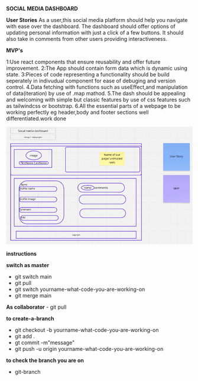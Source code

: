 **SOCIAL MEDIA DASHBOARD**

**User Stories**
As a user,this social media platform should help you navigate with ease over the dashboard.
The dashboard should offer options of updating personal information with just a click of a few buttons.
It should also take in comments from other users providing interactiveness.

**MVP's**

1:Use react components that ensure reusability and offer future improvement.
2:The App should contain form data which is dynamic using state.
3:Pieces of code representing a functionality should be build seperately in indivudual component for ease of debuging and version control.
4.Data fetching with functions such as useEffect,and manipulation of data(iteration) by use of .map mathod.
5.The dash should be appealing and welcoming with simple but classic features by use of css features such as tailwindcss or bootstrap.
6.All the essential parts of a webpage to be working perfectly eg header,body and footer sections well differentiated.work done

![socia-media-dashboard layout](<Screenshot 2025-04-16 163159.png>)

**instructions**

**switch as master**

- git switch main
- git pull
- git switch yourname-what-code-you-are-working-on
- git merge main

**As collaborator**
- git pull

**to create-a-branch**

- git checkout -b yourname-what-code-you-are-working-on
- git add .
- gt commit -m"message"
- git push -u origin yourname-what-code-you-are-working-on

**to check the branch you are on**

- git-branch



